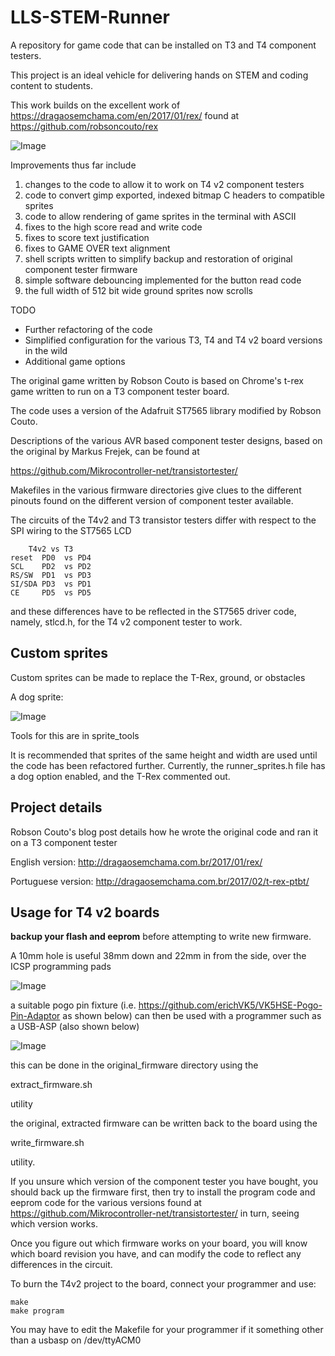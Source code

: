 # LLS-STEM-Runner

A repository for game code that can be installed on T3 and T4 component testers.

This project is an ideal vehicle for delivering hands on STEM and coding content to students. 

This work builds on the excellent work of https://dragaosemchama.com/en/2017/01/rex/ found at https://github.com/robsoncouto/rex

![Image](images/LLS-logo-on-screen.jpg)

Improvements thus far include

 1) changes to the code to allow it to work on T4 v2 component testers
 2) code to convert gimp exported, indexed bitmap C headers to compatible sprites
 3) code to allow rendering of game sprites in the terminal with ASCII 
 4) fixes to the high score read and write code
 5) fixes to score text justification
 6) fixes to GAME OVER text alignment
 7) shell scripts written to simplify backup and restoration of original component tester firmware
 8) simple software debouncing implemented for the button read code 
 9) the full width of 512 bit wide ground sprites now scrolls

TODO
 - Further refactoring of the code
 - Simplified configuration for the various T3, T4 and T4 v2 board versions in the wild
 - Additional game options


The original game written by Robson Couto is based on Chrome's t-rex game written to run on a T3 component tester board.

The code uses a version of the Adafruit ST7565 library modified by Robson Couto.

Descriptions of the various AVR based component tester designs, based on the original by Markus Frejek, can be found at 

https://github.com/Mikrocontroller-net/transistortester/

Makefiles in the various firmware directories give clues to the different pinouts found on the different version of component tester available.

The circuits of the T4v2 and T3 transistor testers differ with respect to the SPI wiring to the ST7565 LCD

		T4v2 vs T3
	reset  PD0  vs PD4
	SCL    PD2  vs PD2
	RS/SW  PD1  vs PD3
	SI/SDA PD3  vs PD1
	CE     PD5  vs PD5 

and these differences have to be reflected in the ST7565 driver code, namely, stlcd.h, for the T4 v2 component tester to work.

## Custom sprites

Custom sprites can be made to replace the T-Rex, ground, or obstacles

A dog sprite:

![Image](images/dog-sprite-screen-shot.jpg)

Tools for this are in sprite_tools

It is recommended that sprites of the same height and width are used until the code has been refactored further. Currently, the runner_sprites.h file has a dog option enabled, and the T-Rex commented out.

## Project details

Robson Couto's blog post details how he wrote the original code and ran it on a T3 component tester

English version: http://dragaosemchama.com.br/2017/01/rex/

Portuguese version: http://dragaosemchama.com.br/2017/02/t-rex-ptbt/

## Usage for T4 v2 boards

**backup your flash and eeprom** before attempting to write new firmware.

A 10mm hole is useful 38mm down and 22mm in from the side, over the ICSP programming pads

![Image](images/ICSP-access-port.jpg)

a suitable pogo pin fixture (i.e. https://github.com/erichVK5/VK5HSE-Pogo-Pin-Adaptor as shown below) can then be used with a programmer such as a USB-ASP (also shown below)

![Image](images/usb-asp-and-pogo-pin-fixture.jpg)

this can be done in the original_firmware directory using the 

extract_firmware.sh

utility

the original, extracted firmware can be written back to the board using the

write_firmware.sh

utility.

If you unsure which version of the component tester you have bought, you should back up the firmware first, then try to install the program code and eeprom code for the various versions found at https://github.com/Mikrocontroller-net/transistortester/ in turn, seeing which version works.

Once you figure out which firmware works on your board, you will know which board revision you have, and can modify the code to reflect any differences in the circuit.

To burn the T4v2 project to the board, connect your programmer and use:

```
make
make program
```

You may have to edit the Makefile for your programmer if it something other than a usbasp on /dev/ttyACM0



